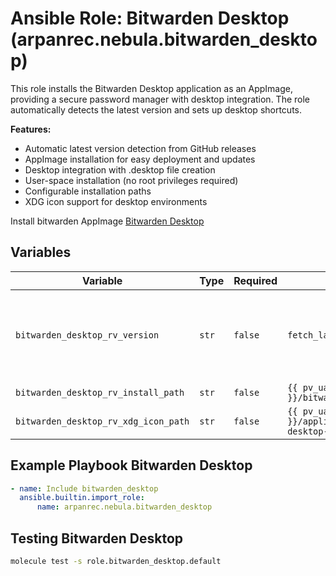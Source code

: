 # Ansible Role: Bitwarden Desktop (arpanrec.nebula.bitwarden_desktop)

This role installs the Bitwarden Desktop application as an AppImage, providing a secure password manager with desktop integration. The role automatically detects the latest version and sets up desktop shortcuts.

**Features:**

- Automatic latest version detection from GitHub releases
- AppImage installation for easy deployment and updates
- Desktop integration with .desktop file creation
- User-space installation (no root privileges required)
- Configurable installation paths
- XDG icon support for desktop environments

Install bitwarden AppImage [Bitwarden Desktop](https://github.com/bitwarden/clients)

## Variables

| Variable | Type | Required | Default | Example | Description |
|----------|------|----------|---------|---------|-------------|
| `bitwarden_desktop_rv_version` | `str` | `false` | `fetch_latest_version` | `desktop-v2024.10.1` | [Bitwarden Desktop Release](https://github.com/bitwarden/clients/releases?q=Desktop&expanded=true) version like `desktop_*`. Dynamically get the latest version if not provided or `fetch_latest_version`. |
| `bitwarden_desktop_rv_install_path` | `str` | `false` | `{{ pv_ua_user_share_dir }}/bitwarden-desktop` | - | Install directory |
| `bitwarden_desktop_rv_xdg_icon_path` | `str` | `false` | `{{ pv_ua_user_share_dir }}/applications/bitwarden-desktop-userapps.desktop` | - | `.desktop` icon file location |

## Example Playbook Bitwarden Desktop

```yaml
- name: Include bitwarden_desktop
  ansible.builtin.import_role:
      name: arpanrec.nebula.bitwarden_desktop
```

## Testing Bitwarden Desktop

```bash
molecule test -s role.bitwarden_desktop.default
```
